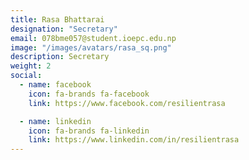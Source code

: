 ```yaml
---
title: Rasa Bhattarai
designation: "Secretary"
email: 078bme057@student.ioepc.edu.np
image: "/images/avatars/rasa_sq.png"
description: Secretary
weight: 2
social:
  - name: facebook
    icon: fa-brands fa-facebook
    link: https://www.facebook.com/resilientrasa

  - name: linkedin
    icon: fa-brands fa-linkedin
    link: https://www.linkedin.com/in/resilientrasa
---
```


